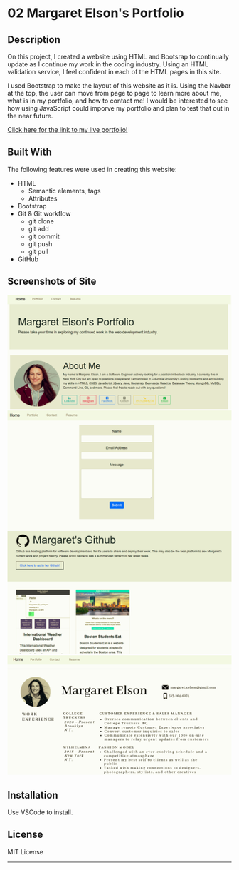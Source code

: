 # 02 Margaret Elson's Portfolio

## Description

On this project, I created a website using HTML and Bootsrap to continually update as I continue my work in the coding industry. Using an HTML validation service, I feel confident in each of the HTML pages in this site. 

I used Bootstrap to make the layout of this website as it is. Using the Navbar at the top, the user can move from page to page to learn more about me, what is in my portfolio, and how to contact me! I would be interested to see how using JavaScript could imporve my portfolio and plan to test that out in the near future.

[Click here for the link to my live portfolio!](https://margaretelson.github.io/Portfolio/)

## Built With

The following features were used in creating this website:
* HTML
  * Semantic elements, tags
  * Attributes
* Bootstrap
* Git & Git workflow
  * git clone
  * git add
  * git commit
  * git push
  * git pull
* GitHub

## Screenshots of Site

![Images of Porftolio](./home.png)
![Images of Porftolio](./contact.png)
![Images of Porftolio](./portfolio.png)
![Images of Porftolio](./resume.png)

## Installation

Use VSCode to install.


## License

MIT License

- - -
